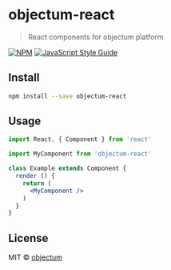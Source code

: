 # objectum-react

> React components for objectum platform

[![NPM](https://img.shields.io/npm/v/objectum-react.svg)](https://www.npmjs.com/package/objectum-react) [![JavaScript Style Guide](https://img.shields.io/badge/code_style-standard-brightgreen.svg)](https://standardjs.com)

## Install

```bash
npm install --save objectum-react
```

## Usage

```jsx
import React, { Component } from 'react'

import MyComponent from 'objectum-react'

class Example extends Component {
  render () {
    return (
      <MyComponent />
    )
  }
}
```

## License

MIT © [objectum](https://github.com/objectum)
